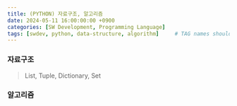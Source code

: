 ```yaml
---
title: (PYTHON) 자료구조, 알고리즘
date: 2024-05-11 16:00:00:00 +0900
categories: [SW Development, Programming Language]
tags: [swdev, python, data-structure, algorithm]     # TAG names should always be lowercase
--- 
```


### 자료구조
> List, Tuple, Dictionary, Set<br>

### 알고리즘